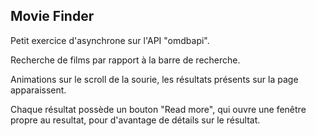 ## Movie Finder

Petit exercice d'asynchrone sur l'API "omdbapi".

Recherche de films par rapport à la barre de recherche.

Animations sur le scroll de la sourie, les résultats présents sur la page apparaissent.

Chaque résultat possède un bouton "Read more", qui ouvre une fenêtre propre au resultat, pour d'avantage de détails sur le résultat.

